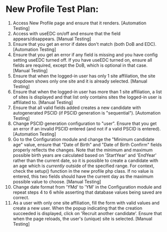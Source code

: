 # New Profile Test Plan:

1. Access New Profile page and ensure that it renders.
   [Automation Testing]
2. Access with useEDC on/off and ensure that the field appears/disappears.
   [Manual Testing]
3. Ensure that you get an error if dates don't match (both DoB and EDC).
   [Automation Testing]
4. Ensure that you get an error if any field is missing and you have config setting
useEDC turned off. If you have useEDC turned on, ensure all fields are required,
except the DoB, which is optional in that case.
   [Manual Testing]
5. Ensure that when the logged-in user has only 1 site affiliation, the site
dropdown shows only one site and it is already selected.
   [Manual Testing]
6. Ensure that when the logged-in user has more than 1 site affiliation, a list of
sites is displayed and that list only contains sites the logged-in user
is affiliated to.
   [Manual Testing]
7. Ensure that all valid fields added creates a new candidate with
autogenerated PSCID (if PSCID generation is "sequential").
   [Automation Testing]
8. Change PSCID generation configuration to "user". Ensure that you
get an error if an invalid PSCID entered (and not if a valid PSCID is entered).
   [Automation Testing]
9. Go to the Configuration module and change the "Minimum candidate age" value,
ensure that "Date of Birth" and "Date of Birth Confirm" fields
properly reflects the changes. Note that the minimum and maximum possible birth years are calculated based on 'StartYear' and 'EndYear' rather than the current date, so it is possible to create a candidate with an age which is *currently* outside of the specified range. For context, check the setup() function in the new profile php class. If no value is entered, this two fields should
have the current day as the maximum possible value to choose.
   [Manual Testing]
10. Change date format from 'YMd' to 'YM' in the Configuration module
and repeat steps 4 to 6 while asserting that database values being
saved are correct.
11. As a user with only one site affiliation, fill the form with valid values and create a new user. When the popup indicating that the creation succeeded is displayed, click on 'Recruit another candidate'. Ensure that when the page reloads, the user's (unique) site is selected.
   [Manual Testing]
